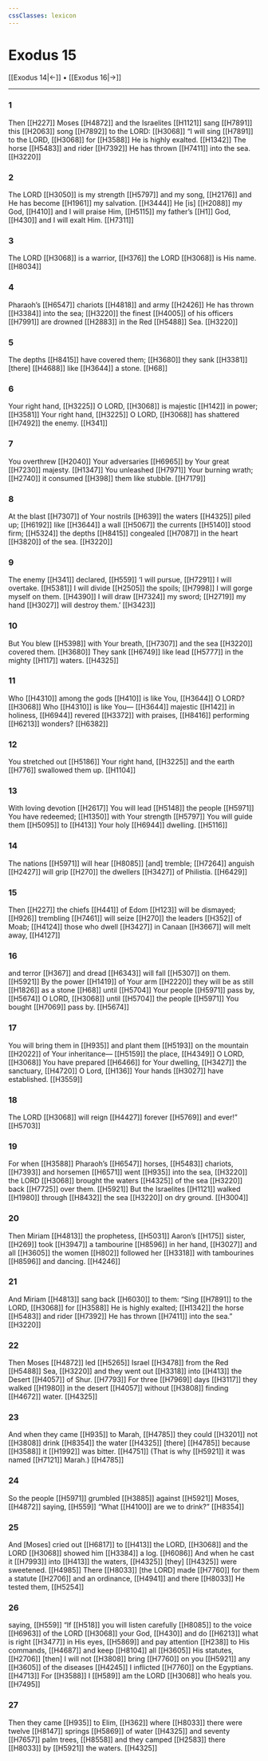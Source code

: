 ```yaml
---
cssClasses: lexicon
---
```


# Exodus 15

[[Exodus 14|←]] • [[Exodus 16|→]]

---

### 1
Then [[H227]] Moses [[H4872]] and the Israelites [[H1121]] sang [[H7891]] this [[H2063]] song [[H7892]] to the LORD: [[H3068]] “I will sing [[H7891]] to the LORD, [[H3068]] for [[H3588]] He is highly exalted. [[H1342]] The horse [[H5483]] and rider [[H7392]] He has thrown [[H7411]] into the sea. [[H3220]]

### 2
The LORD [[H3050]] is my strength [[H5797]] and my song, [[H2176]] and He has become [[H1961]] my salvation. [[H3444]] He [is] [[H2088]] my God, [[H410]] and I will praise Him, [[H5115]] my father’s [[H1]] God, [[H430]] and I will exalt Him. [[H7311]]

### 3
The LORD [[H3068]] is a warrior, [[H376]] the LORD [[H3068]] is His name. [[H8034]]

### 4
Pharaoh’s [[H6547]] chariots [[H4818]] and army [[H2426]] He has thrown [[H3384]] into the sea; [[H3220]] the finest [[H4005]] of his officers [[H7991]] are drowned [[H2883]] in the Red [[H5488]] Sea. [[H3220]]

### 5
The depths [[H8415]] have covered them; [[H3680]] they sank [[H3381]] [there] [[H4688]] like [[H3644]] a stone. [[H68]]

### 6
Your right hand, [[H3225]] O LORD, [[H3068]] is majestic [[H142]] in power; [[H3581]] Your right hand, [[H3225]] O LORD, [[H3068]] has shattered [[H7492]] the enemy. [[H341]]

### 7
You overthrew [[H2040]] Your adversaries [[H6965]] by Your great [[H7230]] majesty. [[H1347]] You unleashed [[H7971]] Your burning wrath; [[H2740]] it consumed [[H398]] them like stubble. [[H7179]]

### 8
At the blast [[H7307]] of Your nostrils [[H639]] the waters [[H4325]] piled up; [[H6192]] like [[H3644]] a wall [[H5067]] the currents [[H5140]] stood firm; [[H5324]] the depths [[H8415]] congealed [[H7087]] in the heart [[H3820]] of the sea. [[H3220]]

### 9
The enemy [[H341]] declared, [[H559]] ‘I will pursue, [[H7291]] I will overtake. [[H5381]] I will divide [[H2505]] the spoils; [[H7998]] I will gorge myself on them. [[H4390]] I will draw [[H7324]] my sword; [[H2719]] my hand [[H3027]] will destroy them.’ [[H3423]]

### 10
But You blew [[H5398]] with Your breath, [[H7307]] and the sea [[H3220]] covered them. [[H3680]] They sank [[H6749]] like lead [[H5777]] in the mighty [[H117]] waters. [[H4325]]

### 11
Who [[H4310]] among the gods [[H410]] is like You, [[H3644]] O LORD? [[H3068]] Who [[H4310]] is like You— [[H3644]] majestic [[H142]] in holiness, [[H6944]] revered [[H3372]] with praises, [[H8416]] performing [[H6213]] wonders? [[H6382]]

### 12
You stretched out [[H5186]] Your right hand, [[H3225]] and the earth [[H776]] swallowed them up. [[H1104]]

### 13
With loving devotion [[H2617]] You will lead [[H5148]] the people [[H5971]] You have redeemed; [[H1350]] with Your strength [[H5797]] You will guide them [[H5095]] to [[H413]] Your holy [[H6944]] dwelling. [[H5116]]

### 14
The nations [[H5971]] will hear [[H8085]] [and] tremble; [[H7264]] anguish [[H2427]] will grip [[H270]] the dwellers [[H3427]] of Philistia. [[H6429]]

### 15
Then [[H227]] the chiefs [[H441]] of Edom [[H123]] will be dismayed; [[H926]] trembling [[H7461]] will seize [[H270]] the leaders [[H352]] of Moab; [[H4124]] those who dwell [[H3427]] in Canaan [[H3667]] will melt away, [[H4127]]

### 16
and terror [[H367]] and dread [[H6343]] will fall [[H5307]] on them. [[H5921]] By the power [[H1419]] of Your arm [[H2220]] they will be as still [[H1826]] as a stone [[H68]] until [[H5704]] Your people [[H5971]] pass by, [[H5674]] O LORD, [[H3068]] until [[H5704]] the people [[H5971]] You bought [[H7069]] pass by. [[H5674]]

### 17
You will bring them in [[H935]] and plant them [[H5193]] on the mountain [[H2022]] of Your inheritance— [[H5159]] the place, [[H4349]] O LORD, [[H3068]] You have prepared [[H6466]] for Your dwelling, [[H3427]] the sanctuary, [[H4720]] O Lord, [[H136]] Your hands [[H3027]] have established. [[H3559]]

### 18
The LORD [[H3068]] will reign [[H4427]] forever [[H5769]] and ever!” [[H5703]]

### 19
For when [[H3588]] Pharaoh’s [[H6547]] horses, [[H5483]] chariots, [[H7393]] and horsemen [[H6571]] went [[H935]] into the sea, [[H3220]] the LORD [[H3068]] brought the waters [[H4325]] of the sea [[H3220]] back [[H7725]] over them. [[H5921]] But the Israelites [[H1121]] walked [[H1980]] through [[H8432]] the sea [[H3220]] on dry ground. [[H3004]]

### 20
Then Miriam [[H4813]] the prophetess, [[H5031]] Aaron’s [[H175]] sister, [[H269]] took [[H3947]] a tambourine [[H8596]] in her hand, [[H3027]] and all [[H3605]] the women [[H802]] followed her [[H3318]] with tambourines [[H8596]] and dancing. [[H4246]]

### 21
And Miriam [[H4813]] sang back [[H6030]] to them:  “Sing [[H7891]] to the LORD, [[H3068]] for [[H3588]] He is highly exalted; [[H1342]] the horse [[H5483]] and rider [[H7392]] He has thrown [[H7411]] into the sea.” [[H3220]]

### 22
Then Moses [[H4872]] led [[H5265]] Israel [[H3478]] from the Red [[H5488]] Sea, [[H3220]] and they went out [[H3318]] into [[H413]] the Desert [[H4057]] of Shur. [[H7793]] For three [[H7969]] days [[H3117]] they walked [[H1980]] in the desert [[H4057]] without [[H3808]] finding [[H4672]] water. [[H4325]]

### 23
And when they came [[H935]] to Marah, [[H4785]] they could [[H3201]] not [[H3808]] drink [[H8354]] the water [[H4325]] [there] [[H4785]] because [[H3588]] it [[H1992]] was bitter. [[H4751]] (That is why [[H5921]] it was named [[H7121]] Marah.) [[H4785]]

### 24
So the people [[H5971]] grumbled [[H3885]] against [[H5921]] Moses, [[H4872]] saying, [[H559]] “What [[H4100]] are we to drink?” [[H8354]]

### 25
And [Moses] cried out [[H6817]] to [[H413]] the LORD, [[H3068]] and the LORD [[H3068]] showed him [[H3384]] a log. [[H6086]] And when he cast it [[H7993]] into [[H413]] the waters, [[H4325]] [they] [[H4325]] were sweetened. [[H4985]] There [[H8033]] [the LORD] made [[H7760]] for them  a statute [[H2706]] and an ordinance, [[H4941]] and there [[H8033]] He tested them, [[H5254]]

### 26
saying, [[H559]] “If [[H518]] you will listen carefully [[H8085]] to the voice [[H6963]] of the LORD [[H3068]] your God, [[H430]] and do [[H6213]] what is right [[H3477]] in His eyes, [[H5869]] and pay attention [[H238]] to His commands, [[H4687]] and keep [[H8104]] all [[H3605]] His statutes, [[H2706]] [then] I will not [[H3808]] bring [[H7760]] on you [[H5921]] any [[H3605]] of the diseases [[H4245]] I inflicted [[H7760]] on the Egyptians. [[H4713]] For [[H3588]] I [[H589]] am the LORD [[H3068]] who heals you. [[H7495]]

### 27
Then they came [[H935]] to Elim, [[H362]] where [[H8033]] there were twelve [[H8147]] springs [[H5869]] of water [[H4325]] and seventy [[H7657]] palm trees, [[H8558]] and they camped [[H2583]] there [[H8033]] by [[H5921]] the waters. [[H4325]]

